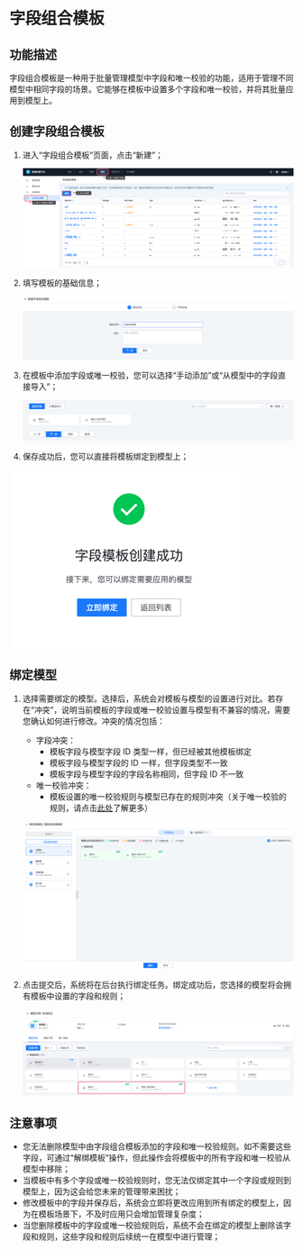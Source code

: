 # 字段组合模板

## 功能描述

字段组合模板是一种用于批量管理模型中字段和唯一校验的功能，适用于管理不同模型中相同字段的场景。它能够在模板中设置多个字段和唯一校验，并将其批量应用到模型上。

## 创建字段组合模板

1. 进入“字段组合模板”页面，点击“新建”；

   ![image-20230920115850597](./media/FieldGroupingTemplate_1.png)

2. 填写模板的基础信息；

   ![image-20230920120511875](./media/FieldGroupingTemplate_2.png)

3. 在模板中添加字段或唯一校验，您可以选择“手动添加”或“从模型中的字段直接导入”；

   ![image-20230920121036770](./media/FieldGroupingTemplate_3.png)

4. 保存成功后，您可以直接将模板绑定到模型上；

​	![image-20230920121337037](./media/FieldGroupingTemplate_4.png)

## 绑定模型

1. 选择需要绑定的模型。选择后，系统会对模板与模型的设置进行对比。若存在“冲突”，说明当前模板的字段或唯一校验设置与模型有不兼容的情况，需要您确认如何进行修改。冲突的情况包括：

   - 字段冲突：
     - 模板字段与模型字段 ID 类型一样，但已经被其他模板绑定
     - 模板字段与模型字段的 ID 一样，但字段类型不一致
     - 模板字段与模型字段的字段名称相同，但字段 ID 不一致
   - 唯一校验冲突：
     - 模板设置的唯一校验规则与模型已存在的规则冲突（关于唯一校验的规则，请点击[此处](https://github.com/TencentBlueKing/bk-cmdb/issues/5240)了解更多）

   ![image-20230920121923116](./media/FieldGroupingTemplate_5.png)

2. 点击提交后，系统将在后台执行绑定任务。绑定成功后，您选择的模型将会拥有模板中设置的字段和规则；

   ![image-20230920123021667](./media/FieldGroupingTemplate_6.png)



## 注意事项

- 您无法删除模型中由字段组合模板添加的字段和唯一校验规则。如不需要这些字段，可通过“解绑模板”操作，但此操作会将模板中的所有字段和唯一校验从模型中移除；
- 当模板中有多个字段或唯一校验规则时，您无法仅绑定其中一个字段或规则到模型上，因为这会给您未来的管理带来困扰；
- 修改模板中的字段并保存后，系统会立即将更改应用到所有绑定的模型上，因为在模板场景下，不及时应用只会增加管理复杂度；
- 当您删除模板中的字段或唯一校验规则后，系统不会在绑定的模型上删除该字段和规则，这些字段和规则后续统一在模型中进行管理；
